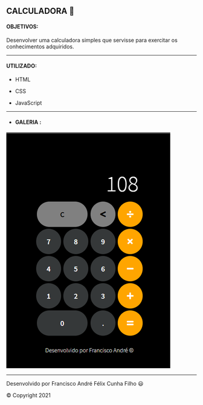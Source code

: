 ##  CALCULADORA :1234:



#### OBJETIVOS:

Desenvolver uma calculadora simples que servisse para exercitar os conhecimentos adquiridos.



---



#### UTILIZADO:

- HTML

- CSS

- JavaScript

  

---



- #### GALERIA :

  

<img src="./img/Screenshot.png" />



<hr>

Desenvolvido por Francisco André Félix Cunha Filho :smiley: 

:copyright: Copyright 2021

